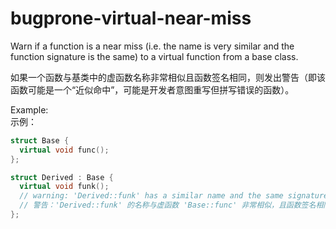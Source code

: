 # bugprone-virtual-near-miss

Warn if a function is a near miss (i.e. the name is very similar and the function signature is the same) to a virtual function from a base class.

如果一个函数与基类中的虚函数名称非常相似且函数签名相同，则发出警告（即该函数可能是一个“近似命中”，可能是开发者意图重写但拼写错误的函数）。

Example:  
示例：

```c++
struct Base {
  virtual void func();
};

struct Derived : Base {
  virtual void funk();
  // warning: 'Derived::funk' has a similar name and the same signature as virtual method 'Base::func'; did you mean to override it?
  // 警告：'Derived::funk' 的名称与虚函数 'Base::func' 非常相似，且函数签名相同；你是想重写它吗？
};
```
